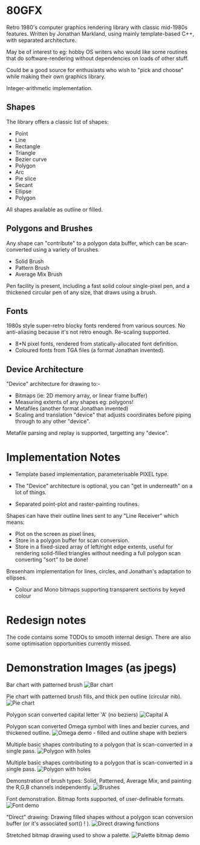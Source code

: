 80GFX
=====

Retro 1980's computer graphics rendering library with classic mid-1980s features.
Written by Jonathan Markland, using mainly template-based C++, with separated
architecture.

May be of interest to eg: hobby OS writers who would like some routines
that do software-rendering without dependencies on loads of other stuff.

Could be a good source for enthusiasts who wish to "pick and choose" while
making their own graphics library.

Integer-arithmetic implementation.




Shapes
------

The library offers a classic list of shapes:

- Point
- Line
- Rectangle
- Triangle
- Bezier curve
- Polygon
- Arc
- Pie slice
- Secant
- Ellipse
- Polygon 

All shapes available as outline or filled.



Polygons and Brushes
--------------------

Any shape can "contribute" to a polygon data buffer, which can be 
scan-converted using a variety of brushes.

- Solid Brush
- Pattern Brush
- Average Mix Brush

Pen facility is present, including a fast solid colour single-pixel pen,
and a thickened circular pen of any size, that draws using a brush.



Fonts
-----

1980s style super-retro blocky fonts rendered from various sources.
No anti-aliasing because it's not retro enough.
Re-scaling supported.

- 8*N pixel fonts, rendered from statically-allocated font definition.
- Coloured fonts from TGA files (a format Jonathan invented).



Device Architecture
-------------------

"Device" architecture for drawing to:-

- Bitmaps (ie: 2D memory array, or linear frame buffer)
- Measuring extents of any shapes  eg: polygons!
- Metafiles  (another format Jonathan invented)
- Scaling and translation "device" that adjusts coordinates before piping 
  through to any other "device".

Metafile parsing and replay is supported, targetting any "device".



Implementation Notes
====================

- Template based implementation, parameterisable PIXEL type.

- The "Device" architecture is optional, you can "get in underneath"
  on a lot of things.

- Separated point-plot and raster-painting routines.

Shapes can have their outline lines sent to any "Line Receiver"
which means:

- Plot on the screen as pixel lines, 
- Store in a polygon buffer for scan conversion.
- Store in a fixed-sized array of left/right edge extents, useful
  for rendering solid-filled triangles without needing a full
  polygon scan converting "sort" to be done!

Bresenham implementation for lines, circles, and Jonathan's 
adaptation to ellipses.


- Colour and Mono bitmaps supporting transparent sections by keyed colour


Redesign notes
==============
The code contains some TODOs to smooth internal design.
There are also some optimisation opportunities currently missed.


Demonstration Images (as jpegs)
===============================

Bar chart with patterned brush
![Bar chart](/Examples/BarChart.jpg)

Pie chart with patterned brush fills, and thick pen outline (circular nib).
![Pie chart](/Examples/PieChart.jpg)

Polygon scan converted capital letter 'A' (no beziers)
![Capital A](/Examples/CapitalA.jpg)

Polygon scan converted Omega symbol with lines and bezier curves, and thickened outline.
![Omega demo - filled and outline shape with beziers](/Examples/Omega.jpg)

Multiple basic shapes contributing to a polygon that is scan-converted in a single pass.
![Polygon with holes](/Examples/PolyWithHoles.jpg)

Multiple basic shapes contributing to a polygon that is scan-converted in a single pass.
![Polygon with holes](/Examples/PolyWithHoles2.jpg)

Demonstration of brush types: Solid, Patterned, Average Mix, and painting the R,G,B channels independently.
![Brushes](/Examples/Brushes.jpg)

Font demonstration.  Bitmap fonts supported, of user-definable formats.
![Font demo](/Examples/FontDemo.jpg)

"Direct" drawing:  Drawing filled shapes without a polygon scan conversion buffer (or it's associated sort() ! ).
![Direct drawing functions](/Examples/DirectFunctionsDemo.jpg)

Stretched bitmap drawing used to show a palette.
![Palette bitmap demo](/Examples/PaletteDemo.jpg)


